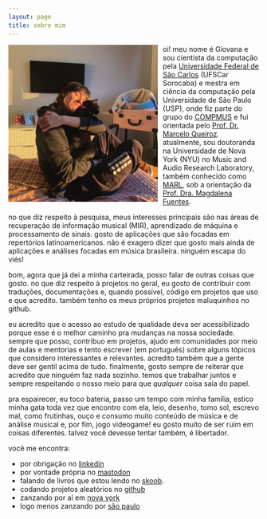 ```yaml
---
layout: page
title: sobre mim
---
```


<img src="assets/images/bio.jpeg" style="float: left; padding-right: 10px;" width="300">

<!-- [(for english, click here)](#english-bio) -->

oi! meu nome é Giovana e sou cientista da computação pela [Universidade Federal
de São Carlos](www.dcomp.sor.ufscar.br) (UFSCar Sorocaba) e mestra em ciência da
computação pela Universidade de São Paulo (USP), onde fiz parte do grupo do
[COMPMUS](https://compmus.ime.usp.br/) e fui orientada pelo [Prof. Dr. Marcelo
Queiroz](https://www.ime.usp.br/~mqz/).
atualmente, sou doutoranda na
Universidade de Nova York (NYU) no Music and Audio Research Laboratory, também
conhecido como [MARL](https://steinhardt.nyu.edu/marl), sob a
orientação da [Prof. Dra. Magdalena Fuentes](https://magdalenafuentes.github.io/).

no que diz respeito à pesquisa, meus interesses principais são nas áreas de
recuperação de informação musical (MIR), aprendizado de máquina e processamento
de sinais. gosto de aplicações que são focadas em repertórios latinoamericanos.
não é exagero dizer que gosto mais ainda de aplicações e análises focadas em música brasileira. ninguém escapa do viés!

bom, agora que já dei a minha carteirada, posso falar de outras coisas que
gosto.  no que diz respeito à projetos no geral, eu gosto de contribuir com
traduções, documentações e, quando possível, código em projetos que uso e que
acredito.  também tenho os meus próprios projetos maluquinhos no github.

eu acredito que o acesso ao estudo de qualidade deva ser acessibilizado porque
esse é o melhor caminho pra mudanças na nossa sociedade. sempre que posso,
contribuo em projetos, ajudo em comunidades por meio de aulas e mentorias e
tento escrever (em português) sobre alguns tópicos que considero interessantes e
relevantes. acredito também que a gente deve ser gentil acima de tudo.
finalmente, gosto sempre de reiterar que acredito que ninguém faz nada sozinho.
temos que trabalhar juntos e sempre respeitando o nosso meio para que *qualquer*
coisa saia do papel.

pra espairecer, eu toco bateria, passo um tempo com minha família,
estico minha gata toda vez que encontro com ela, leio, desenho, tomo sol,
escrevo mal, como frutinhas, ouço e
consumo muito conteúdo de música e de análise musical e, por fim, jogo
videogame! eu gosto muito de ser ruim em coisas diferentes. talvez você devesse
tentar também, é libertador.

você me encontra:
* por obrigação no [linkedin](https://www.linkedin.com/in/giovana-morais/)
* por vontade própria no [mastodon](https://bolha.us/@gvmorais)
* falando de livros que estou lendo no [skoob](https://www.skoob.com.br/usuario/7352542).
* codando projetos aleatórios no [github](https://github.com/giovana-morais)
* zanzando por aí em [nova york](https://youtu.be/vk6014HuxcE?t=54)
* logo menos zanzando por [são paulo]()

<!-- --- -->

<!-- # english bio -->

<!-- hello! my name is Giovana and i'm a computer scientist. i got my bachelor's -->
<!-- degree at Universidade Federal de São Carlos, my master's degree from -->
<!-- Universidade de São Paulo, and now i'm a PhD student at New York University, -->
<!-- working under the supervision of Prof. Magdalena Fuentes. -->

<!-- my research interests are music information retrieval/research (MIR), signal -->
<!-- processing, and open and reproducible science. i'm particularly interested in -->
<!-- non-western and latin repertoires. -->

<!-- i like to contribute with translations to portuguese and code on projects that i like and -->
<!-- find relevant. for me, equality of opportunity is essential. -->

<!-- outside research, i like to spent time with my family. -->
